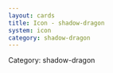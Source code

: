 ```yaml
---
layout: cards
title: Icon - shadow-dragon
system: icon
category: shadow-dragon
---
```

<div class="alert alert-secondary mb-4"><span class="i18n innerHTML-category">Category: </span><span class="i18n innerHTML-cat-shadow-dragon">shadow-dragon</span></div>
